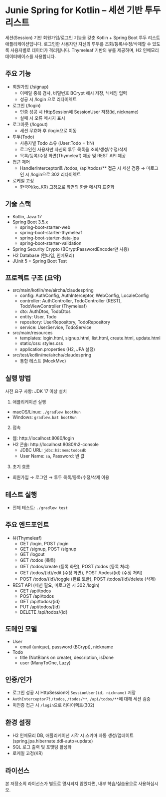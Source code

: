 # Junie Spring for Kotlin – 세션 기반 투두 리스트

세션(Session) 기반 회원가입/로그인 기능을 갖춘 Kotlin + Spring Boot 투두 리스트 애플리케이션입니다. 로그인한 사용자만 자신의 투두를 조회/등록/수정/삭제할 수 있도록 사용자별로 데이터가 격리됩니다. Thymeleaf 기반의 뷰를 제공하며, H2 인메모리 데이터베이스를 사용합니다.

## 주요 기능
- 회원가입 (/signup)
  - 이메일 중복 검사, 비밀번호 BCrypt 해시 저장, 닉네임 입력
  - 성공 시 /login 으로 리다이렉트
- 로그인 (/login)
  - 인증 성공 시 HttpSession에 SessionUser 저장(id, nickname)
  - 실패 시 오류 메시지 표시
- 로그아웃 (/logout)
  - 세션 무효화 후 /login으로 이동
- 투두(Todo)
  - 사용자별 Todo 소유 (User:Todo = 1:N)
  - 로그인한 사용자만 자신의 투두 목록을 조회/생성/수정/삭제
  - 목록/등록/수정 화면(Thymeleaf) 제공 및 REST API 제공
- 접근 제어
  - HandlerInterceptor로 /todos, /api/todos/** 접근 시 세션 검증 → 미로그인 시 /login으로 302 리다이렉트
- 로케일 고정
  - 한국어(ko_KR) 고정으로 화면의 한글 메시지 표준화

## 기술 스택
- Kotlin, Java 17
- Spring Boot 3.5.x
  - spring-boot-starter-web
  - spring-boot-starter-thymeleaf
  - spring-boot-starter-data-jpa
  - spring-boot-starter-validation
- Spring Security Crypto (BCryptPasswordEncoder만 사용)
- H2 Database (런타임, 인메모리)
- JUnit 5 + Spring Boot Test

## 프로젝트 구조 (요약)
- src/main/kotlin/me/aircha/claudespring
  - config: AuthConfig, AuthInterceptor, WebConfig, LocaleConfig
  - controller: AuthController, TodoController (REST), TodoViewController (Thymeleaf)
  - dto: AuthDtos, TodoDtos
  - entity: User, Todo
  - repository: UserRepository, TodoRepository
  - service: UserService, TodoService
- src/main/resources
  - templates: login.html, signup.html, list.html, create.html, update.html
  - static/css: styles.css
  - application.properties (H2, JPA 설정)
- src/test/kotlin/me/aircha/claudespring
  - 통합 테스트 (MockMvc)

## 실행 방법
사전 요구 사항: JDK 17 이상 설치

1) 애플리케이션 실행
- macOS/Linux: `./gradlew bootRun`
- Windows: `gradlew.bat bootRun`

2) 접속
- 웹: http://localhost:8080/login
- H2 콘솔: http://localhost:8080/h2-console
  - JDBC URL: `jdbc:h2:mem:todosdb`
  - User Name: `sa`, Password: 빈 값

3) 초기 흐름
- 회원가입 → 로그인 → 투두 목록/등록/수정/삭제 이용

## 테스트 실행
- 전체 테스트: `./gradlew test`

## 주요 엔드포인트
- 뷰(Thymeleaf)
  - GET /login, POST /login
  - GET /signup, POST /signup
  - GET /logout
  - GET /todos (목록)
  - GET /todos/create (등록 화면), POST /todos (등록 처리)
  - GET /todos/{id}/edit (수정 화면), POST /todos/{id} (수정 처리)
  - POST /todos/{id}/toggle (완료 토글), POST /todos/{id}/delete (삭제)
- REST API (세션 필요, 미로그인 시 302 /login)
  - GET /api/todos
  - POST /api/todos
  - GET /api/todos/{id}
  - PUT /api/todos/{id}
  - DELETE /api/todos/{id}

## 도메인 모델
- User
  - email (unique), password (BCrypt), nickname
- Todo
  - title (NotBlank on create), description, isDone
  - user (ManyToOne, Lazy)

## 인증/인가
- 로그인 성공 시 HttpSession에 `SessionUser(id, nickname)` 저장
- `AuthInterceptor`가 `/todos`, `/todos/**`, `/api/todos/**`에 대해 세션 검증
- 미인증 접근 시 `/login`으로 리다이렉트(302)

## 환경 설정
- H2 인메모리 DB, 애플리케이션 시작 시 스키마 자동 생성/업데이트 (spring.jpa.hibernate.ddl-auto=update)
- SQL 로그 출력 및 포맷팅 활성화
- 로케일 고정(KR)

## 라이선스
본 저장소의 라이선스가 별도로 명시되지 않았다면, 내부 학습/실습용으로 사용하십시오.
